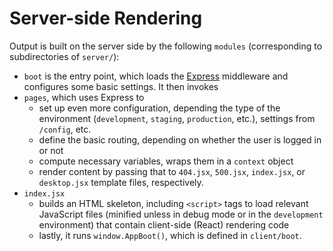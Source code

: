 Server-side Rendering
=====================

Output is built on the server side by the following `modules` (corresponding to subdirectories of `server/`):

* `boot` is the entry point, which loads the [Express](http://expressjs.com/) middleware and configures some basic settings. It then invokes
* `pages`, which uses Express to
  * set up even more configuration, depending the type of the environment (`development`, `staging`, `production`, etc.), settings from `/config`, etc.
  * define the basic routing, depending on whether the user is logged in or not
  * compute necessary variables, wraps them in a `context` object
  * render content by passing that to `404.jsx`, `500.jsx`, `index.jsx`, or `desktop.jsx` template files, respectively.
* `index.jsx`
  * builds an HTML skeleton, including `<script>` tags to load relevant JavaScript files (minified unless in debug mode or in the `development` environment) that contain client-side (React) rendering code
  * lastly, it runs `window.AppBoot()`, which is defined in  `client/boot`.
